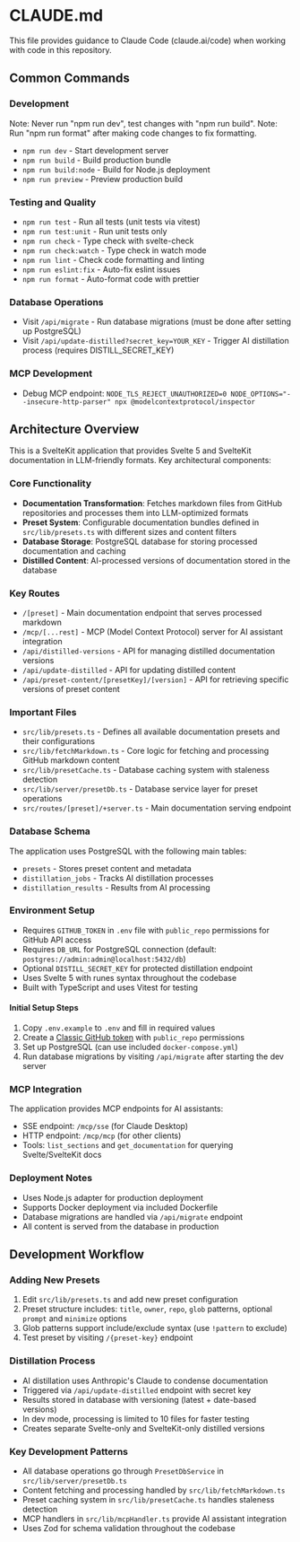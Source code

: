 # CLAUDE.md

This file provides guidance to Claude Code (claude.ai/code) when working with code in this repository.

## Common Commands

### Development

Note: Never run "npm run dev", test changes with "npm run build".
Note: Run "npm run format" after making code changes to fix formatting.

- `npm run dev` - Start development server
- `npm run build` - Build production bundle
- `npm run build:node` - Build for Node.js deployment
- `npm run preview` - Preview production build

### Testing and Quality

- `npm run test` - Run all tests (unit tests via vitest)
- `npm run test:unit` - Run unit tests only
- `npm run check` - Type check with svelte-check
- `npm run check:watch` - Type check in watch mode
- `npm run lint` - Check code formatting and linting
- `npm run eslint:fix` - Auto-fix eslint issues
- `npm run format` - Auto-format code with prettier

### Database Operations

- Visit `/api/migrate` - Run database migrations (must be done after setting up PostgreSQL)
- Visit `/api/update-distilled?secret_key=YOUR_KEY` - Trigger AI distillation process (requires DISTILL_SECRET_KEY)

### MCP Development

- Debug MCP endpoint: `NODE_TLS_REJECT_UNAUTHORIZED=0 NODE_OPTIONS="--insecure-http-parser" npx @modelcontextprotocol/inspector`

## Architecture Overview

This is a SvelteKit application that provides Svelte 5 and SvelteKit documentation in LLM-friendly formats. Key architectural components:

### Core Functionality

- **Documentation Transformation**: Fetches markdown files from GitHub repositories and processes them into LLM-optimized formats
- **Preset System**: Configurable documentation bundles defined in `src/lib/presets.ts` with different sizes and content filters
- **Database Storage**: PostgreSQL database for storing processed documentation and caching
- **Distilled Content**: AI-processed versions of documentation stored in the database

### Key Routes

- `/[preset]` - Main documentation endpoint that serves processed markdown
- `/mcp/[...rest]` - MCP (Model Context Protocol) server for AI assistant integration
- `/api/distilled-versions` - API for managing distilled documentation versions
- `/api/update-distilled` - API for updating distilled content
- `/api/preset-content/[presetKey]/[version]` - API for retrieving specific versions of preset content

### Important Files

- `src/lib/presets.ts` - Defines all available documentation presets and their configurations
- `src/lib/fetchMarkdown.ts` - Core logic for fetching and processing GitHub markdown content
- `src/lib/presetCache.ts` - Database caching system with staleness detection
- `src/lib/server/presetDb.ts` - Database service layer for preset operations
- `src/routes/[preset]/+server.ts` - Main documentation serving endpoint

### Database Schema

The application uses PostgreSQL with the following main tables:

- `presets` - Stores preset content and metadata
- `distillation_jobs` - Tracks AI distillation processes
- `distillation_results` - Results from AI processing

### Environment Setup

- Requires `GITHUB_TOKEN` in `.env` file with `public_repo` permissions for GitHub API access
- Requires `DB_URL` for PostgreSQL connection (default: `postgres://admin:admin@localhost:5432/db`)
- Optional `DISTILL_SECRET_KEY` for protected distillation endpoint
- Uses Svelte 5 with runes syntax throughout the codebase
- Built with TypeScript and uses Vitest for testing

#### Initial Setup Steps

1. Copy `.env.example` to `.env` and fill in required values
2. Create a [Classic GitHub token](https://github.com/settings/tokens) with `public_repo` permissions
3. Set up PostgreSQL (can use included `docker-compose.yml`)
4. Run database migrations by visiting `/api/migrate` after starting the dev server

### MCP Integration

The application provides MCP endpoints for AI assistants:

- SSE endpoint: `/mcp/sse` (for Claude Desktop)
- HTTP endpoint: `/mcp/mcp` (for other clients)
- Tools: `list_sections` and `get_documentation` for querying Svelte/SvelteKit docs

### Deployment Notes

- Uses Node.js adapter for production deployment
- Supports Docker deployment via included Dockerfile
- Database migrations are handled via `/api/migrate` endpoint
- All content is served from the database in production

## Development Workflow

### Adding New Presets

1. Edit `src/lib/presets.ts` and add new preset configuration
2. Preset structure includes: `title`, `owner`, `repo`, `glob` patterns, optional `prompt` and `minimize` options
3. Glob patterns support include/exclude syntax (use `!pattern` to exclude)
4. Test preset by visiting `/{preset-key}` endpoint

### Distillation Process

- AI distillation uses Anthropic's Claude to condense documentation
- Triggered via `/api/update-distilled` endpoint with secret key
- Results stored in database with versioning (latest + date-based versions)
- In dev mode, processing is limited to 10 files for faster testing
- Creates separate Svelte-only and SvelteKit-only distilled versions

### Key Development Patterns

- All database operations go through `PresetDbService` in `src/lib/server/presetDb.ts`
- Content fetching and processing handled by `src/lib/fetchMarkdown.ts`
- Preset caching system in `src/lib/presetCache.ts` handles staleness detection
- MCP handlers in `src/lib/mcpHandler.ts` provide AI assistant integration
- Uses Zod for schema validation throughout the codebase
